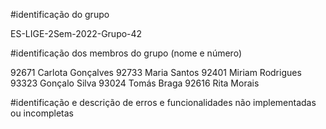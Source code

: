
#identificação do grupo


ES-LIGE-2Sem-2022-Grupo-42



#identificação dos membros do grupo (nome e número)



92671	Carlota Gonçalves
92733	Maria Santos
92401	Miriam Rodrigues
93323	Gonçalo Silva
93024	Tomás Braga
92616	Rita Morais

#identificação e descrição de erros e funcionalidades não implementadas ou incompletas



